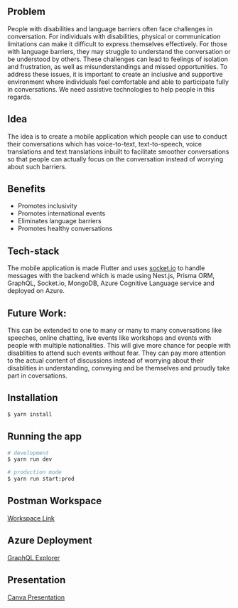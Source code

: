 ## Problem

People with disabilities and language barriers often face challenges in conversation. For individuals with disabilities, physical or communication limitations can make it difficult to express themselves effectively. For those with language barriers, they may struggle to understand the conversation or be understood by others. These challenges can lead to feelings of isolation and frustration, as well as misunderstandings and missed opportunities. To address these issues, it is important to create an inclusive and supportive environment where individuals feel comfortable and able to participate fully in conversations. We need assistive technologies to help people in this regards.

## Idea

The idea is to create a mobile application which people can use to conduct their conversations which has voice-to-text, text-to-speech, voice translations and text translations inbuilt to facilitate smoother conversations so that people can actually focus on the conversation instead of worrying about such barriers.

## Benefits

- Promotes inclusivity
- Promotes international events
- Eliminates language barriers
- Promotes healthy conversations

## Tech-stack

The mobile application is made Flutter and uses [socket.io](http://socket.io) to handle messages with the backend which is made using Nest.js, Prisma ORM, GraphQL, Socket.io, MongoDB, Azure Cognitive Language service and deployed on Azure.

## Future Work:

This can be extended to one to many or many to many conversations like speeches, online chatting, live events like workshops and events with people with multiple nationalities. This will give more chance for people with disablities to attend such events without fear. They can pay more attention to the actual content of discussions instead of worrying about their disablities in understanding, conveying and be themselves and proudly take part in coversations.

## Installation

```bash
$ yarn install
```

## Running the app

```bash
# development
$ yarn run dev

# production mode
$ yarn run start:prod
```
## Postman Workspace

[Workspace Link](https://www.canva.com/design/DAFZrVf9stg/6lTLJV1MHiz_9YX7VvpCqQ/view?utm_content=DAFZrVf9stg&utm_campaign=designshare&utm_medium=link2&utm_source=sharebutton)

## Azure Deployment

[GraphQL Explorer](https://relay-backend.azurewebsites.net/graphql)

## Presentation

[Canva Presentation](https://www.canva.com/design/DAFZrVf9stg/6lTLJV1MHiz_9YX7VvpCqQ/view?utm_content=DAFZrVf9stg&utm_campaign=designshare&utm_medium=link2&utm_source=sharebutton)
